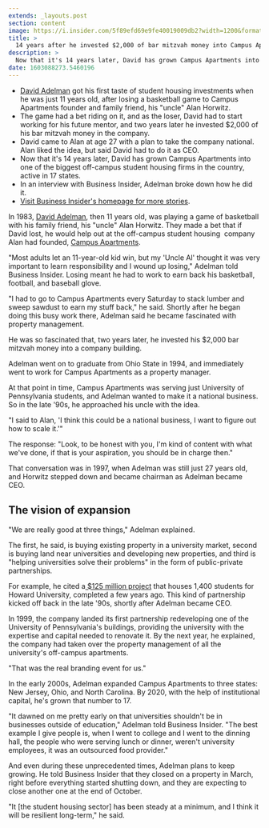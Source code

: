 ```yaml
--- 
extends: _layouts.post 
section: content 
image: https://i.insider.com/5f89efd69e9fe40019009db2?width=1200&format=jpeg 
title: > 
  14 years after he invested $2,000 of bar mitzvah money into Campus Apartments, he became the company's CEO. Here's how he went on to build it into one of the country's biggest student housing firms. 
description: > 
  Now that it's 14 years later, David has grown Campus Apartments into one of the biggest off-campus student housing firms in the country, active in 17 states.They made a bet that if David lost, he would help out at the off-campus student housing company Alan had founded, Campus Apartments."I had to go to Campus Apartments every Saturday to stack lumber and sweep sawdust to earn my stuff back," he said.Adelman went on to graduate from Ohio State in 1994, and immediately went to work for Campus Apartments as a property manager.In the early 2000s, Adelman expanded Campus Apartments to three states: New Jersey, Ohio, and North Carolina. 
date: 1603088273.5460196 
--- 
```

<div><ul class="summary-list">
<li><a href="https://www.campusapartments.com/david-adelman/">David Adelman</a> got his first taste of student housing investments when he was just 11 years old, after losing a basketball game to Campus Apartments founder and family friend, his "uncle" Alan Horwitz.</li>
<li>The game had a bet riding on it, and as the loser, David had to start working for his future mentor, and two years later he invested $2,000 of his bar mitzvah money in the company.</li>
<li>David came to Alan at age 27 with a plan to take the company national. Alan liked the idea, but said David had to do it as CEO.</li>
<li>Now that it's 14 years later, David has grown Campus Apartments into one of the biggest off-campus student housing firms in the country, active in 17 states.</li>
<li>In an interview with Business Insider, Adelman broke down how he did it.&#160;</li>
<li><a href="https://www.businessinsider.com/?hprecirc-bullet">Visit Business Insider's homepage for more stories</a>.</li>
</ul>
<p id="gpt-post-smallbusiness-mobile_in_post_ad-fluid-1" class="ad ad-wrapper fluid in-post only-mobile"></p>

<p id="gpt-post-smallbusiness-desktop_in_post_ad-fluid-1" class="ad ad-wrapper fluid in-post only-desktop"></p>
<p>In 1983, <a href="https://www.campusapartments.com/david-adelman/">David Adelman</a>, then 11 years old, was playing a game of basketball with his family friend, his "uncle" Alan Horwitz. They made a bet that if David lost, he would help out at the off-campus student housing&#160; company Alan had founded, <a href="https://www.campusapartments.com/">Campus Apartments</a>.</p><p>"Most adults let an 11-year-old kid win, but my 'Uncle Al' thought it was very important to learn responsibility and I wound up losing," Adelman told Business Insider. Losing meant he had to work to earn back his basketball, football, and baseball glove.</p><p>"I had to go to Campus Apartments every Saturday to stack lumber and sweep sawdust to earn my stuff back," he said. Shortly after he began doing this busy work there, Adelman said he became fascinated with property management.</p><p>He was so fascinated that, two years later, he invested his $2,000 bar mitzvah money into a company building.</p><p>Adelman went on to graduate from Ohio State in 1994, and immediately went to work for Campus Apartments as a property manager.&#160;</p><p>At that point in time, Campus Apartments was serving just University of Pennsylvania students, and Adelman wanted to make it a national business. So in the late '90s, he approached his uncle with the idea.</p><p>"I said to Alan, 'I think this could be a national business, I want to figure out how to scale it.'"</p><p>The response: "Look, to be honest with you, I'm kind of content with what we've done, if that is your aspiration, you should be in charge then."</p>
<p id="gpt-post-smallbusiness-mobile_in_post_ad-fluid-2" class="ad ad-wrapper fluid in-post only-mobile"></p>

<p id="gpt-post-smallbusiness-desktop_in_post_ad-fluid-2" class="ad ad-wrapper fluid in-post only-desktop"></p>
<p>That conversation was in 1997, when Adelman was still just 27 years old, and Horwitz stepped down and became chairman as Adelman became CEO.</p><h2><strong>The vision of expansion</strong></h2><p>"We are really good at three things," Adelman explained.</p><p>The first, he said, is buying existing property in a university market, second is buying land near universities and developing new properties, and third is "helping universities solve their problems" in the form of public-private partnerships.</p><p>For example, he cited a<a href="http://www.howard.edu/expandingthecapstone/reshalls.htm"> $125 million project</a> that houses 1,400 students for Howard University, completed a few years ago. This kind of partnership kicked off back in the late '90s, shortly after Adelman became CEO.</p><p>In 1999, the company landed its first partnership redeveloping one of the University of Pennsylvania's buildings, providing the university with the expertise and capital needed to renovate it. By the next year, he explained, the company had taken over the property management of all the university's off-campus apartments.&#160;</p><p>"That was the real branding event for us."</p><p>In the early 2000s, Adelman expanded Campus Apartments to three states: New Jersey, Ohio, and North Carolina. By 2020, with the help of institutional capital, he's grown that number to 17.</p><p>"It dawned on me pretty early on that universities shouldn't be in businesses outside of education," Adelman told Business Insider. "The best example I give people is, when I went to college and I went to the dinning hall, the people who were serving lunch or dinner, weren't university employees, it was an outsourced food provider."</p>
<p id="gpt-post-smallbusiness-mobile_in_post_ad-fluid-3" class="ad ad-wrapper fluid in-post only-mobile"></p>

<p id="gpt-post-smallbusiness-desktop_in_post_ad-fluid-3" class="ad ad-wrapper fluid in-post only-desktop"></p>
<p>And even during these unprecedented times, Adelman plans to keep growing. He told Business Insider that they closed on a property in March, right before everything started shutting down, and they are expecting to close another one at the end of October.</p><p>"It [the student housing sector] has been steady at a minimum, and I think it will be resilient long-term," he said.&#160;</p>
                  </div>